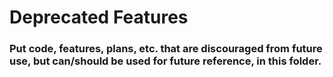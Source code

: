 # Deprecated Features

### Put code, features, plans, etc. that are discouraged from future use, but can/should be used for future reference, in this folder.
